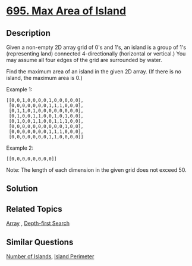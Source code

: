 # [695. Max Area of Island](https://leetcode.com/problems/max-area-of-island)

## Description



Given a non-empty 2D array grid of 0's and 1's, an island is a group of 1's (representing land) connected 4-directionally (horizontal or vertical.) You may assume all four edges of the grid are surrounded by water.

Find the maximum area of an island in the given 2D array. (If there is no island, the maximum area is 0.)

Example 1:

```
[[0,0,1,0,0,0,0,1,0,0,0,0,0],
 [0,0,0,0,0,0,0,1,1,1,0,0,0],
 [0,1,1,0,1,0,0,0,0,0,0,0,0],
 [0,1,0,0,1,1,0,0,1,0,1,0,0],
 [0,1,0,0,1,1,0,0,1,1,1,0,0],
 [0,0,0,0,0,0,0,0,0,0,1,0,0],
 [0,0,0,0,0,0,0,1,1,1,0,0,0],
 [0,0,0,0,0,0,0,1,1,0,0,0,0]]
```



Example 2:

```
[[0,0,0,0,0,0,0,0]]
```



Note: The length of each dimension in the given grid does not exceed 50.

## Solution



## Related Topics

[Array](https://leetcode.com/tag/array/) , [Depth-first Search](https://leetcode.com/tag/depth-first-search/) 

## Similar Questions

[Number of Islands](https://leetcode.com/problems/number-of-islands/), [Island Perimeter](https://leetcode.com/problems/island-perimeter/)
